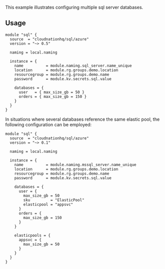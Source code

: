 This example illustrates configuring multiple sql server databases.

## Usage

```hcl
module "sql" {
  source  = "cloudnationhq/sql/azure"
  version = "~> 0.5"

  naming = local.naming

  instance = {
    name          = module.naming.sql_server.name_unique
    location      = module.rg.groups.demo.location
    resourcegroup = module.rg.groups.demo.name
    password      = module.kv.secrets.sql.value

    databases = {
      user   = { max_size_gb = 50 }
      orders = { max_size_gb = 150 }
    }
  }
}
```

In situations where several databases reference the same elastic pool, the following configuration can be employed:

```hcl
module "sql" {
  source  = "cloudnationhq/sql/azure"
  version = "~> 0.1"

  naming = local.naming

  instance = {
    name          = module.naming.mssql_server.name_unique
    location      = module.rg.groups.demo.location
    resourcegroup = module.rg.groups.demo.name
    password      = module.kv.secrets.sql.value

    databases = {
      user = {
        max_size_gb = 50
        sku         = "ElasticPool"
        elasticpool = "appsvc"
      }
      orders = {
        max_size_gb = 150
      }
    }

    elasticpools = {
      appsvc = {
        max_size_gb = 50
      }
    }
  }
}
```
